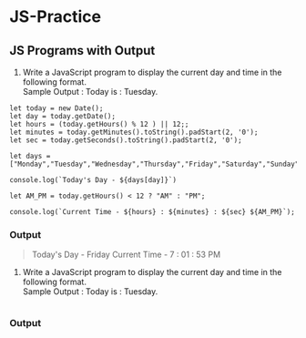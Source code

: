 # JS-Practice

## JS Programs with Output

1. Write a JavaScript program to display the current day and time in the following format.  
Sample Output : Today is : Tuesday.

```
let today = new Date();
let day = today.getDate();
let hours = (today.getHours() % 12 ) || 12;;
let minutes = today.getMinutes().toString().padStart(2, '0'); 
let sec = today.getSeconds().toString().padStart(2, '0'); 

let days = ["Monday","Tuesday","Wednesday","Thursday","Friday","Saturday","Sunday"]

console.log(`Today's Day - ${days[day]}`)

let AM_PM = today.getHours() < 12 ? "AM" : "PM";

console.log(`Current Time - ${hours} : ${minutes} : ${sec} ${AM_PM}`);
```

### Output
>Today's Day - Friday
Current Time - 7 : 01 : 53 PM

1. Write a JavaScript program to display the current day and time in the following format.  
Sample Output : Today is : Tuesday.

```

```

### Output
>